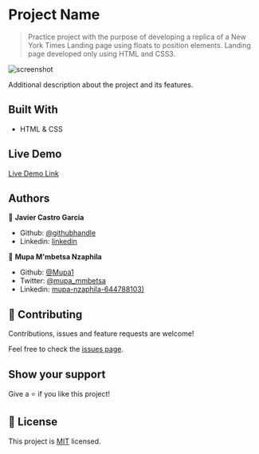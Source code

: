# Project Name

> Practice project with the purpose of developing a replica of a New York Times Landing page using floats to position elements. Landing page developed only using HTML and CSS3.

![screenshot](./app_screenshot.png)

Additional description about the project and its features.

## Built With

- HTML & CSS

## Live Demo

[Live Demo Link](https://livedemo.com)

## Authors

👤 **Javier Castro Garcia**

- Github: [@githubhandle](https://github.com/java-cromium)
- Linkedin: [linkedin](https://www.linkedin.com/in/javier-castro-garc%C3%ADa-608650b9/)

👤 **Mupa M'mbetsa Nzaphila**

- Github: [@Mupa1](https://github.com/Mupa1)
- Twitter: [@mupa_mmbetsa](https://twitter.com/mupa_mmbetsa)
- Linkedin: [mupa-nzaphila-644788103)](https://www.linkedin.com/in/mupa-nzaphila-644788103/)

## 🤝 Contributing

Contributions, issues and feature requests are welcome!

Feel free to check the [issues page](https://github.com/java-cromium/new-york-times/issues).

## Show your support

Give a ⭐️ if you like this project!

## 📝 License

This project is [MIT](lic.url) licensed.

